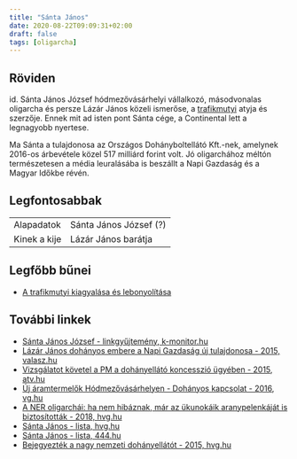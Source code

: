 ```yaml
---
title: "Sánta János"
date: 2020-08-22T09:09:31+02:00
draft: false
tags: [oligarcha]
---
```


## Röviden

id. Sánta János József hódmezővásárhelyi vállalkozó, másodvonalas oligarcha és persze Lázár János közeli ismerőse, a [trafikmutyi](/ner/trafikmutyi) atyja és szerzője. Ennek mit ad isten pont Sánta cége, a Continental lett a legnagyobb nyertese.

Ma Sánta a tulajdonosa az Országos Dohányboltellátó Kft.-nek, amelynek 2016-os árbevétele közel 517 milliárd forint volt. Jó oligarchához méltón természetesen a média leuralásába is beszállt a Napi Gazdaság és a Magyar Időkbe révén.

## Legfontosabbak

|                           |                                                                    |
| :---                      | :----                                                              |
| Alapadatok                | Sánta János József (?)                                             |
| Kinek a kije              | Lázár János barátja                                                |

## Legfőbb bűnei

- [A trafikmutyi kiagyalása és lebonyolítása](../../ner/trafikmutyi)

## További linkek

- [Sánta János József - linkgyűjtemény, k-monitor.hu](https://adatbazis.k-monitor.hu/adatbazis/cimkek/santa-janos-jozsef)
- [Lázár János dohányos embere a Napi Gazdaság új tulajdonosa - 2015, valasz.hu](http://valasz.hu/uzlet/lazar-janos-dohanyos-embere-a-napi-gazdasag-uj-tulajdonosa-113652)
- [Vizsgálatot követel a PM a dohányellátó koncesszió ügyében - 2015, atv.hu](http://www.atv.hu/belfold/20150704-vizsgalatot-kovetel-a-pm-a-dohanyellato-koncesszio-ugyeben)
- [Új áramtermelők Hódmezővásárhelyen - Dohányos kapcsolat - 2016, vg.hu](https://www.vg.hu/vallalatok/uj-aramtermelok-hodmezovasarhelyen-dohanyos-kapcsolat-471258/)
- [A NER oligarchái: ha nem hibáznak, már az ükunokáik aranypelenkáját is biztosították - 2018, hvg.hu](https://hvg.hu/kkv/20180228_haveri_kapitalizmus_korrupcio_orban_kormany_simicska_meszaros_tiborcz_garancsi_santa_rogan_speder)
- [Sánta János - lista, hvg.hu](https://hvg.hu/cimke/S%C3%A1nta_J%C3%A1nos)
- [Sánta János - lista, 444.hu](https://444.hu/tag/santa-janos)
- [Bejegyezték a nagy nemzeti dohányellátót - 2015, hvg.hu](https://hvg.hu/kkv/20150624_Bejegyeztek_a_nagy_nemzeti_dohanyellatot)
